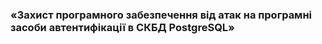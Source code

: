 
### «Захист програмного забезпечення від атак на програмні засоби автентифікації в СКБД PostgreSQL»